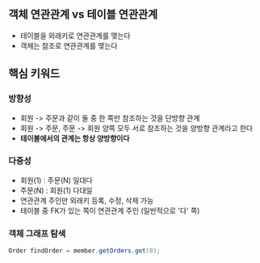 ## 객체 연관관계 vs 테이블 연관관계
- 테이블을 외래키로 연관관계를 맺는다
- 객체는 참조로 연관관계를 맺는다
## 핵심 키워드
### 방향성
- 회원 -> 주문과 같이 둘 중 한 쪽만 참조하는 것을 단방향 관계
- 회원 -> 주문, 주문 -> 회원 양쪽 모두 서로 참조하는 것을 양방향 관계라고 한다
- **테이블에서의 관계는 항상 양방향이다**
### 다중성
- 회원(1) : 주문(N) 일대다
- 주문(N) : 회원(1) 다대일
- 연관관계 주인만 외래키 등록, 수정, 삭제 가능
- 테이블 중 FK가 있는 쪽이 연관관계 주인 (일반적으로 '다' 쪽)
### 객체 그래프 탐색
```java
Order findOrder = member.getOrders.get(0);
```
